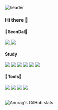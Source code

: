 ![header](https://capsule-render.vercel.app/api?type=waving&height=200&color=gradient&text=Stroke%20Test&fontAlign=70&fontColor=d6ace6)

### Hi there 👋

<!--
**IumSungEnu/IumSungEnu** is a ✨ _special_ ✨ repository because its `README.md` (this file) appears on your GitHub profile.

Here are some ideas to get you started:

- 🔭 I’m currently working on ...
- 🌱 I’m currently learning ...
- 👯 I’m looking to collaborate on ...
- 🤔 I’m looking for help with ...
- 💬 Ask me about ...
- 📫 How to reach me: ...
- 😄 Pronouns: ...
- ⚡ Fun fact: ...
-->

<h4>🔭SeonDal🔭</h4>
  <a href="https://github.com/IumSungEnu"><img src="https://hits.seeyoufarm.com/api/count/incr/badge.svg?url=https://hits.seeyoufarm.com/api/count/incr/badge.svg?url=https%3A%2F%2Fgithub.com%2FIumSungEnu&count_bg=%2379C83D&title_bg=%23555555&icon=&icon_color=%23E7E7E7&title=hits&edge_flat=false)"/>     </a>
  <a href="https://act7248.tistory.com/"><img src="https://img.shields.io/badge/tistory-000000?style=flat-square&logo=Blogger&logoColor=white"/></a>

<h4>Study</h4>
<div>
  <a><img src="https://img.shields.io/badge/html-E34F26?style=flat-square&logo=html5&logoColor=white"/></a>
  <a><img src="https://img.shields.io/badge/css-1572B6?style=flat-square&logo=css3&logoColor=white"/></a>
  <a><img src="https://img.shields.io/badge/java-000000?style=flat-square&logo=Blogger&logoColor=white"/></a>
  <a><img src="https://img.shields.io/badge/java script-F7DF1E?style=flat-square&logo=javascript&logoColor=white"/></a>
  <a><img src="https://img.shields.io/badge/spring-6DB33F?style=flat-square&logo=spring&logoColor=white"/></a>
  <a><img src="https://img.shields.io/badge/spring boot-6DB33F?style=flat-square&logo=springboot&logoColor=white"/></a>
</div>


<h4>🌱Tools🌱</h4>
<div>
  <a><img src="https://img.shields.io/badge/Intellij-C71D23?style=flat-square&logo=intellijidea&logoColor=white"/></a> 
  <a><img src="https://img.shields.io/badge/git-000000?style=flat-square&logo=github&logoColor=white"/></a>
  <a><img src="https://img.shields.io/badge/Visual Studio Code-1572B6?style=flat-square&logo=Visual Studio Code&logoColor=white"/></a>
  <a><img src="https://img.shields.io/badge/eclipse-2C2255?style=flat-square&logo=eclipseide&logoColor=white"/></a>
</div>

<br>

![Anurag's GitHub stats](https://github-readme-stats.vercel.app/api?username=IumSungEnu&show_icons=true&theme=buefy)
